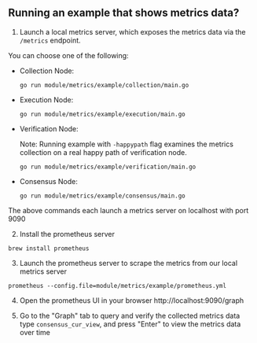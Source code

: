 ## Running an example that shows metrics data?

1. Launch a local metrics server, which exposes the metrics data via the `/metrics` endpoint.

You can choose one of the following:

- Collection Node:
    ```
    go run module/metrics/example/collection/main.go
    ```

- Execution Node:
    ```
    go run module/metrics/example/execution/main.go
    ```
- Verification Node:
    
    Note: Running example with `-happypath` flag examines the metrics collection on a real
    happy path of verification node. 
    ```
    go run module/metrics/example/verification/main.go
    ```
 - Consensus Node: 
    ```
    go run module/metrics/example/consensus/main.go
    ```
The above commands each launch a metrics server on localhost with port 9090

2. Install the prometheus server
```
brew install prometheus
```

3. Launch the prometheus server to scrape the metrics from our local metrics server
```
prometheus --config.file=module/metrics/example/prometheus.yml
```

4. Open the prometheus UI in your browser
http://localhost:9090/graph

5. Go to the "Graph" tab to query and verify the collected metrics data
type `consensus_cur_view`, and press "Enter" to view the metrics data over time
